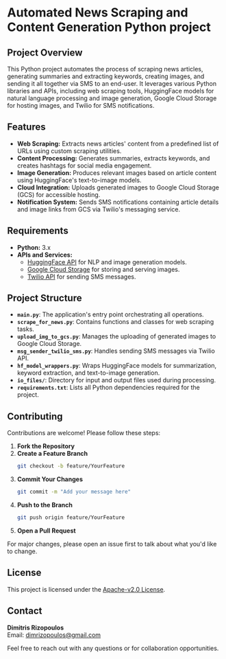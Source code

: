 # Automated News Scraping and Content Generation Python project

## Project Overview

This Python project automates the process of scraping news articles, generating summaries and extracting keywords, creating images, and sending it all together via SMS to an end-user. It leverages various Python libraries and APIs, including web scraping tools, HuggingFace models for natural language processing and image generation, Google Cloud Storage for hosting images, and Twilio for SMS notifications.

## Features

- **Web Scraping:** Extracts news articles' content from a predefined list of URLs using custom scraping utilities.
- **Content Processing:** Generates summaries, extracts keywords, and creates hashtags for social media engagement.
- **Image Generation:** Produces relevant images based on article content using HuggingFace's text-to-image models.
- **Cloud Integration:** Uploads generated images to Google Cloud Storage (GCS) for accessible hosting.
- **Notification System:** Sends SMS notifications containing article details and image links from GCS via Twilio's messaging service.

## Requirements

- **Python:** 3.x
- **APIs and Services:**
  - [HuggingFace API](https://huggingface.co/) for NLP and image generation models.
  - [Google Cloud Storage](https://cloud.google.com/storage) for storing and serving images.
  - [Twilio API](https://www.twilio.com/) for sending SMS messages.

## Project Structure

- **`main.py`**: The application's entry point orchestrating all operations.
- **`scrape_for_news.py`**: Contains functions and classes for web scraping tasks.
- **`upload_img_to_gcs.py`**: Manages the uploading of generated images to Google Cloud Storage.
- **`msg_sender_twilio_sms.py`**: Handles sending SMS messages via Twilio API.
- **`hf_model_wrappers.py`**: Wraps HuggingFace models for summarization, keyword extraction, and text-to-image generation.
- **`io_files/`**: Directory for input and output files used during processing.
- **`requirements.txt`**: Lists all Python dependencies required for the project.

## Contributing

Contributions are welcome! Please follow these steps:

1. **Fork the Repository**
2. **Create a Feature Branch**
    ```bash
    git checkout -b feature/YourFeature
    ```
3. **Commit Your Changes**
    ```bash
    git commit -m "Add your message here"
    ```
4. **Push to the Branch**
    ```bash
    git push origin feature/YourFeature
    ```
5. **Open a Pull Request**

For major changes, please open an issue first to talk about what you'd like to change.

## License

This project is licensed under the [Apache-v2.0 License](LICENSE).

## Contact

**Dimitris Rizopoulos**  
Email: [dimrizopoulos@gmail.com](mailto:dimrizopoulos@gmail.com)

Feel free to reach out with any questions or for collaboration opportunities.
